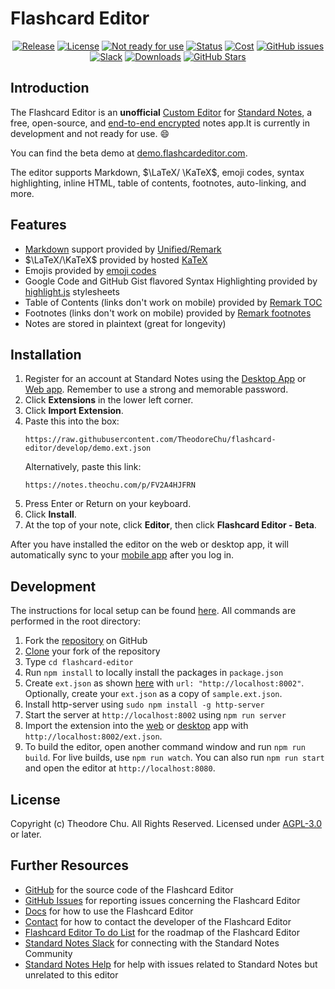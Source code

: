 # Flashcard Editor

<div align="center">

[![Release](https://img.shields.io/github/release/theodorechu/flashcard-editor.svg)](https://github.com/theodorechu/flashcard-editor/releases)
[![License](https://img.shields.io/github/license/theodorechu/flashcard-editor?color=blue)](https://github.com/theodorechu/flashcard-editor/blob/develop/LICENSE)
[![Not ready for use](https://img.shields.io/badge/ready%20for%20use%3F-no-red)](https://github.com/theodorechu/flashcard-editor#development)
[![Status](https://img.shields.io/badge/status-not%20ready-orange.svg)](https://appendeditor.com/#installation)
[![Cost](https://img.shields.io/badge/cost-free-darkgreen.svg)](https://appendeditor.com/#installation)
[![GitHub issues](https://img.shields.io/github/issues/theodorechu/flashcard-editor.svg)](https://github.com/theodorechu/flashcard-editor/issues/)
[![Slack](https://img.shields.io/badge/slack-standardnotes-CC2B5E.svg?style=flat&logo=slack)](https://standardnotes.org/slack)
[![Downloads](https://img.shields.io/github/downloads/theodorechu/flashcard-editor/total.svg)](https://github.com/theodorechu/flashcard-editor/releases)
[![GitHub Stars](https://img.shields.io/github/stars/theodorechu/flashcard-editor?style=social)](https://github.com/theodorechu/flashcard-editor)

</div>

## Introduction

The Flashcard Editor is an **unofficial** [Custom Editor](https://standardnotes.org/help/77/what-are-editors) for [Standard Notes](https://standardnotes.org), a free, open-source, and [end-to-end encrypted](https://standardnotes.org/knowledge/2/what-is-end-to-end-encryption) notes app.It is currently in development and not ready for use. :smile:

You can find the beta demo at [demo.flashcardeditor.com](https://demo.flashcardeditor.com).

The editor supports Markdown, $\LaTeX/ \KaTeX$, emoji codes, syntax highlighting, inline HTML, table of contents, footnotes, auto-linking, and more.

## Features

- [Markdown](https://guides.github.com/features/mastering-markdown/) support provided by [Unified/Remark](https://github.com/remarkjs/remark)
- $\LaTeX/\KaTeX$ provided by hosted [KaTeX](https://github.com/KaTeX/KaTeX)
- Emojis provided by [emoji codes](https://github.com/ikatyang/emoji-cheat-sheet/blob/master/README.md)
- Google Code and GitHub Gist flavored Syntax Highlighting provided by [highlight.js](https://github.com/highlightjs/highlight.js) stylesheets
- Table of Contents (links don't work on mobile) provided by [Remark TOC](https://github.com/remarkjs/remark-toc)
- Footnotes (links don't work on mobile) provided by [Remark footnotes](https://github.com/remarkjs/remark-footnotes)
- Notes are stored in plaintext (great for longevity)

## Installation

1. Register for an account at Standard Notes using the [Desktop App](https://standardnotes.org/download) or [Web app](https://app.standardnotes.org). Remember to use a strong and memorable password.
1. Click **Extensions** in the lower left corner.
1. Click **Import Extension**.
1. Paste this into the box:
   ```
   https://raw.githubusercontent.com/TheodoreChu/flashcard-editor/develop/demo.ext.json
   ```
   Alternatively, paste this link:
   ```
   https://notes.theochu.com/p/FV2A4HJFRN
   ```
1. Press Enter or Return on your keyboard.
1. Click **Install**.
1. At the top of your note, click **Editor**, then click **Flashcard Editor - Beta**.

After you have installed the editor on the web or desktop app, it will automatically sync to your [mobile app](https://standardnotes.org/download) after you log in.

## Development

The instructions for local setup can be found [here](https://docs.standardnotes.org/extensions/local-setup). All commands are performed in the root directory:

1. Fork the [repository](https://github.com/theodorechu/flashcard-editor) on GitHub
2. [Clone](https://help.github.com/en/github/creating-cloning-and-archiving-repositories/cloning-a-repository) your fork of the repository
3. Type `cd flashcard-editor`
4. Run `npm install` to locally install the packages in `package.json`
5. Create `ext.json` as shown [here](https://docs.standardnotes.org/extensions/local-setup) with `url: "http://localhost:8002"`. Optionally, create your `ext.json` as a copy of `sample.ext.json`.
6. Install http-server using `sudo npm install -g http-server`
7. Start the server at `http://localhost:8002` using `npm run server`
8. Import the extension into the [web](https://app.standardnotes.org) or [desktop](https://standardnotes.org/download) app with `http://localhost:8002/ext.json`.
9. To build the editor, open another command window and run `npm run build`. For live builds, use `npm run watch`. You can also run `npm run start` and open the editor at `http://localhost:8080`.

## License

Copyright (c) Theodore Chu. All Rights Reserved. Licensed under [AGPL-3.0](https://github.com/TheodoreChu/flashcard-editor/blob/develop/LICENSE) or later.

## Further Resources

- [GitHub](https://github.com/TheodoreChu/flashcard-editor) for the source code of the Flashcard Editor
- [GitHub Issues](https://github.com/TheodoreChu/flashcard-editor/issues) for reporting issues concerning the Flashcard Editor
- [Docs](https://docs.theochu.com/flashcard-editor) for how to use the Flashcard Editor
- [Contact](https://theochu.com/contact) for how to contact the developer of the Flashcard Editor
- [Flashcard Editor To do List](https://github.com/TheodoreChu/flashcard-editor/projects/1) for the roadmap of the Flashcard Editor
- [Standard Notes Slack](https://standardnotes.org/slack) for connecting with the Standard Notes Community
- [Standard Notes Help](https://standardnotes.org/help) for help with issues related to Standard Notes but unrelated to this editor
